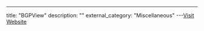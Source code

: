 ---
title: "BGPView"
description: ""
external_category: "Miscellaneous"
---[Visit Website](https://bgpview.io)

